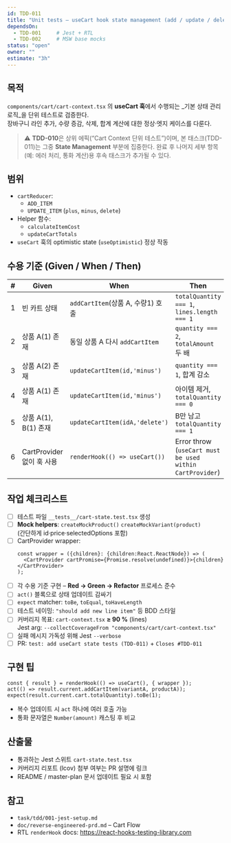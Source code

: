 ```yaml
---
id: TDD-011
title: "Unit tests – useCart hook state management (add / update / delete)"
dependsOn:
  - TDD-001     # Jest + RTL
  - TDD-002     # MSW base mocks
status: "open"
owner: ""
estimate: "3h"
---
```


## 목적
`components/cart/cart-context.tsx` 의 **useCart 훅**에서 수행되는 _기본 상태 관리 로직_을 단위 테스트로 검증한다.  
장바구니 라인 추가, 수량 증감, 삭제, 합계 계산에 대한 정상·엣지 케이스를 다룬다.

> ⚠️ **TDD-010**은 상위 에픽(“Cart Context 단위 테스트”)이며, 본 태스크(TDD-011)는 그중 **State Management** 부분에 집중한다. 완료 후 나머지 세부 항목(예: 에러 처리, 통화 계산)용 후속 태스크가 추가될 수 있다.

## 범위
- `cartReducer`:
  - `ADD_ITEM`
  - `UPDATE_ITEM` (`plus`, `minus`, `delete`)
- Helper 함수:
  - `calculateItemCost`
  - `updateCartTotals`
- `useCart` 훅의 optimistic state (`useOptimistic`) 정상 작동

## 수용 기준 (Given / When / Then)

| # | Given | When | Then |
|---|-------|------|------|
| 1 | 빈 카트 상태 | `addCartItem`(상품 A, 수량1) 호출 | `totalQuantity === 1`, `lines.length === 1` |
| 2 | 상품 A(1) 존재 | 동일 상품 A 다시 `addCartItem` | `quantity === 2`, `totalAmount` 두 배 |
| 3 | 상품 A(2) 존재 | `updateCartItem(id,'minus')` | `quantity === 1`, 합계 감소 |
| 4 | 상품 A(1) 존재 | `updateCartItem(id,'minus')` | 아이템 제거, `totalQuantity === 0` |
| 5 | 상품 A(1), B(1) 존재 | `updateCartItem(idA,'delete')` | B만 남고 `totalQuantity === 1` |
| 6 | CartProvider 없이 훅 사용 | `renderHook(() => useCart())` | Error throw (`useCart must be used within CartProvider`) |

## 작업 체크리스트
- [ ] 테스트 파일 `__tests__/cart-state.test.tsx` 생성
- [ ] **Mock helpers**: `createMockProduct()` `createMockVariant(product)`  
      (간단하게 id·price·selectedOptions 포함)
- [ ] CartProvider wrapper:  
  ```tsx
  const wrapper = ({children}: {children:React.ReactNode}) => (
    <CartProvider cartPromise={Promise.resolve(undefined)}>{children}</CartProvider>
  );
  ```
- [ ] 각 수용 기준 구현 – **Red → Green → Refactor** 프로세스 준수
- [ ] `act()` 블록으로 상태 업데이트 감싸기
- [ ] `expect` matcher: `toBe`, `toEqual`, `toHaveLength`
- [ ] 테스트 네이밍: `"should add new line item"` 등 BDD 스타일
- [ ] 커버리지 목표: `cart-context.tsx` **≥ 90 %** (lines)  
      Jest arg: `--collectCoverageFrom "components/cart/cart-context.tsx"`
- [ ] 실패 메시지 가독성 위해 Jest `--verbose`
- [ ] PR: `test: add useCart state tests (TDD-011)` + `Closes #TDD-011`

## 구현 팁
```tsx
const { result } = renderHook(() => useCart(), { wrapper });
act(() => result.current.addCartItem(variantA, productA));
expect(result.current.cart.totalQuantity).toBe(1);
```
- 복수 업데이트 시 `act` 하나에 여러 호출 가능
- 통화 문자열은 `Number(amount)` 캐스팅 후 비교

## 산출물
- 통과하는 Jest 스위트 `cart-state.test.tsx`
- 커버리지 리포트 (lcov) 첨부 여부는 PR 설명에 링크
- README / master-plan 문서 업데이트 필요 시 포함

## 참고
- `task/tdd/001-jest-setup.md`
- `doc/reverse-engineered-prd.md` – Cart Flow
- RTL `renderHook` docs: https://react-hooks-testing-library.com
